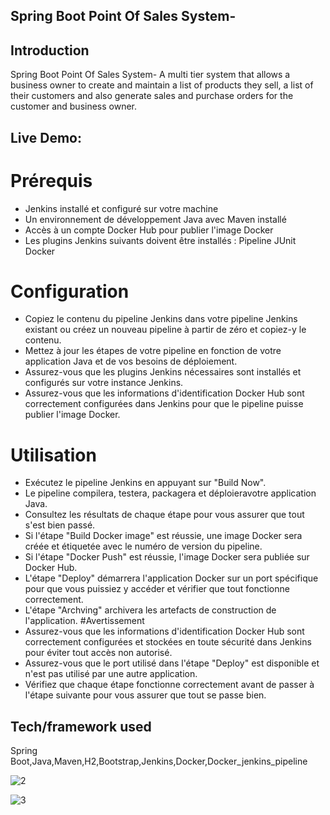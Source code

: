 
## Spring Boot Point Of Sales System-

## Introduction
Spring Boot Point Of Sales System- A multi tier system that allows a business owner to create and maintain a list of products they sell, a list of their customers and also generate sales and purchase orders for the customer and business owner. 

## Live Demo:
# Prérequis
- Jenkins installé et configuré sur votre machine
- Un environnement de développement Java avec Maven installé
- Accès à un compte Docker Hub pour publier l'image Docker
- Les plugins Jenkins suivants doivent être installés :
   Pipeline
   JUnit
   Docker
# Configuration
- Copiez le contenu du pipeline Jenkins dans votre pipeline Jenkins existant ou créez un nouveau pipeline à partir de zéro et copiez-y le contenu.
- Mettez à jour les étapes de votre pipeline en fonction de votre application Java et de vos besoins de déploiement.
- Assurez-vous que les plugins Jenkins nécessaires sont installés et configurés sur votre instance Jenkins.
- Assurez-vous que les informations d'identification Docker Hub sont correctement configurées dans Jenkins pour que le pipeline puisse publier l'image Docker.
# Utilisation
- Exécutez le pipeline Jenkins en appuyant sur "Build Now".
- Le pipeline compilera, testera, packagera et déploieravotre application Java.
- Consultez les résultats de chaque étape pour vous assurer que tout s'est bien passé.
- Si l'étape "Build Docker image" est réussie, une image Docker sera créée et étiquetée avec le numéro de version du pipeline.
- Si l'étape "Docker Push" est réussie, l'image Docker sera publiée sur Docker Hub.
- L'étape "Deploy" démarrera l'application Docker sur un port spécifique pour que vous puissiez y accéder et vérifier que tout fonctionne correctement.
- L'étape "Archving" archivera les artefacts de construction de l'application.
#Avertissement
- Assurez-vous que les informations d'identification Docker Hub sont correctement configurées et stockées en toute sécurité dans Jenkins pour éviter tout accès non autorisé.
- Assurez-vous que le port utilisé dans l'étape "Deploy" est disponible et n'est pas utilisé par une autre application.
- Vérifiez que chaque étape fonctionne correctement avant de passer à l'étape suivante pour vous assurer que tout se passe bien.


## Tech/framework used

Spring Boot,Java,Maven,H2,Bootstrap,Jenkins,Docker,Docker_jenkins_pipeline 





![2](https://user-images.githubusercontent.com/37083547/65711497-ff878880-e062-11e9-9e54-6d5ca41c0f0f.png)



![3](https://user-images.githubusercontent.com/37083547/65711545-16c67600-e063-11e9-8857-b47e35009e10.png)

